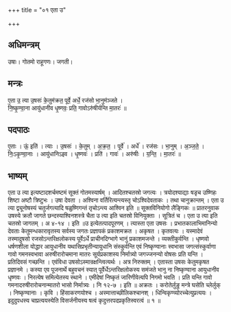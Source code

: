 +++
title = "०१ एता उ"

+++
## अधिमन्त्रम्
उषाः। गोतमो राहूगणः। जगती।

## मन्त्रः
ए॒ता उ॒ त्या उ॒षसः॑ के॒तुम॑क्रत॒ पूर्वे॒ अर्धे॒ रज॑सो भा॒नुम॑ञ्जते ।  
नि॒ष्कृ॒ण्वा॒ना आयु॑धानीव धृ॒ष्णवः॒ प्रति॒ गावोऽरु॑षीर्यन्ति मा॒तरः॑ ॥

## पदपाठः
ए॒ताः । ऊं॒ इति॑ । त्याः । उ॒षसः॑ । के॒तुम् । अ॒क्र॒त॒ । पूर्वे॑ । अर्धे॑ । रज॑सः । भा॒नुम् । अ॒ञ्ज॒ते॒ ।  
निः॒ऽकृ॒ण्वा॒नाः । आयु॑धानिऽइव । धृ॒ष्णवः॑ । प्रति॑ । गावः॑ । अरु॑षीः । य॒न्ति॒ । मा॒तरः॑ ॥

## भाष्यम्
एता उ त्या इत्यष्टादशर्चमष्टमं सूक्तं गोतमस्यार्षम् । आदितश्चतस्रो जगत्यः । त्रयोदश्याद्याः षडृच उष्णिहः शिष्टा अष्टौ त्रिष्टुभः । उषा देवता । अश्विना वर्तिरित्यन्त्यस्तृ चोऽश्विदेवताकः । तथा चानुक्रान्तम् । एता उ त्या द्व्यूनोषस्यं चतुर्जगत्यादि षळुष्णिगन्तं तृचोऽन्त्य आश्विन इति ॥ सूक्तविनियोगो लैङ्गिकः ॥ प्रातरनुवाक उषस्ये क्रतौ जागते छन्दस्याश्विनशस्त्रे चैता उ त्या इति चतस्रो विनियुक्ताः । सूत्रितं च । एता उ त्या इति चतस्रो जागतम् । अ ४-१४ । इति ॥उ इत्येतत्पादपूरणम् । त्यास्ता एता उषसः । प्रभातकालाभिमानिन्यो देवताः केतुमन्धकारावृतस्य सर्वस्य जगतः प्रज्ञापकं प्रकाशमक्रत । अकृषत । कृतवत्यः । यस्मादेवं तस्मादुषसो रजसोऽन्तरिक्षलोकस्य पूर्वेऽर्धे प्राचीनदिग्भागे भानुं प्रकाशमजन्ते । व्यक्तीकुर्वन्ति । धृष्णवो धर्षणशीला योद्धार आयुधानीव यथासिप्रभृतीन्यायुधानि संस्कुर्वन्ति एवं निष्कृण्वानाः स्वभासा जगत्संस्कुर्वाणा गावो गमनस्वभावा अरुषीरारोचमाना मातरः सूर्यप्रकाशस्य निर्मात्र्यो जगज्जनन्यो वोषसः प्रति यन्ति । प्रतिदिवसं गच्छन्ति । एवंविधा उषसोऽस्मान्रक्षन्त्वित्यर्थः । अत्र निरुक्तम् । एतास्ता उषसः केतुमकृषत प्रज्ञानमे । कस्या एव पूजनार्थे बहुवचनं स्यात् पूर्वेर्धेऽन्तरिक्षलोकस्य समंजते भानु ना निष्कृण्वाना आयुधानीव धृष्णवः । निरत्येष समित्येतस्य स्थाने । एमीदेषां निष्कृतं जारिणीवेत्यपि निगमो भवति । प्रति यन्ति गावो गमनादरुषीरारोचनान्मातरो भासो निर्मात्र्यः । नि १२-७ । इति ॥ अक्रतः । करोतेर्लुङु मन्त्रे घसेति च्लेर्लुक् । निष्कृण्वानाः । कृवि । हिंसाकरणयोश्च । अस्मात्ताच्छीलिकश्चानश् । धिन्विकृण्व्योरच्चेत्युप्रत्ययः । इदुदुपधस्य चाप्रत्ययस्येति विसर्जनीयस्य षत्वं कृदुत्तरपदप्रकृतिस्वरत्वं ॥ १ ॥
